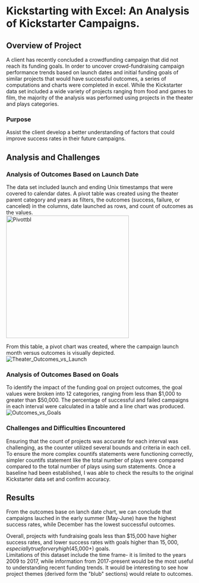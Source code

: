 # Kickstarting with Excel: An Analysis of Kickstarter Campaigns.
  
  
## Overview of Project
A client has recently concluded a crowdfunding campaign that did not reach its funding goals. In order to uncover crowd-fundraising campaign performance trends based on launch dates and initial funding goals of similar projects that would have successful outcomes, a series of computations and charts were completed in excel. While the Kickstarter data set included a wide variety of projects ranging from food and games to film, the majority of the analysis was performed using projects in the theater and plays categories.
### Purpose
 Assist the client develop a better understanding of factors that could improve success rates in their future campaigns.  
## Analysis and Challenges

### Analysis of Outcomes Based on Launch Date
The data set included launch and ending Unix timestamps that were covered to calendar dates. A pivot table was created using the theater parent category and years as filters, the outcomes (success, failure, or canceled) in the columns, date launched as rows, and count of outcomes as the values. 
<br/>
<img width="330" alt="Pivottbl" src="https://user-images.githubusercontent.com/91163155/135775296-db2bf3c9-121a-4706-84b8-2581fbe9bae9.png">


From this table, a pivot chart was created, where the campaign launch month versus outcomes is visually depicted. 
<br/>
![Theater_Outcomes_vs_Launch](https://user-images.githubusercontent.com/91163155/135775346-2d6aa4d4-1e94-4bc3-a7f9-8c9999aeeddc.png)


### Analysis of Outcomes Based on Goals
To identify the impact of the funding goal on project outcomes, the goal values were broken into 12 categories, ranging from less than $1,000 to greater than $50,000. The percentage of successful and failed campaigns in each interval were calculated in a table and a line chart was produced.
<br/>
![Outcomes_vs_Goals](https://user-images.githubusercontent.com/91163155/135775372-d2375199-d10e-4d2c-8be3-06d04c4166f4.png)


### Challenges and Difficulties Encountered
Ensuring that the count of projects was accurate for each interval was challenging, as the counter utilized several bounds and criteria in each cell. To ensure the more complex countifs statements were functioning correctly, simpler countifs statement like the total number of plays were compared compared to the total number of plays using sum statements. Once a baseline had been established, I was able to check the results to the original Kickstarter data set and confirm accuracy. 
<br/>

## Results

From the outcomes base on lanch date chart, we can conclude that campaigns lauched in the early summer (May-June) have the highest success rates, while December has the lowest successful outcomes. 

Overall, projects with fundraising goals less than $15,000 have higher success rates, and lower success rates with goals higher than $15,000, especially true for very high ($45,000+) goals.  
Limitations of this dataset include the time frame- it is limited to the years 2009 to 2017, while information from 2017-present would be the most useful to understanding recent funding trends. 
It would be interesting to see how project themes (derived form the "blub" sections) would relate to outcomes.
